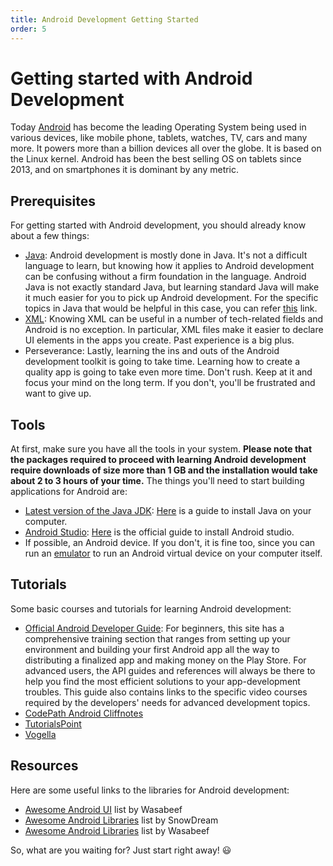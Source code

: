 ```yaml
---
title: Android Development Getting Started
order: 5
---
```

# Getting started with Android Development

Today [Android](https://www.android.com/) has become the leading Operating System being used in various devices, like mobile phone, tablets, watches, TV, cars and many more. It powers more than a billion devices all over the globe. It is based on the Linux kernel. Android has been the best selling OS on tablets since 2013, and on smartphones it is dominant by any metric.

## Prerequisites

For getting started with Android development, you should already know about a few things:

- [Java](https://java.com/en/): Android development is mostly done in Java. It's not a difficult language to learn, but knowing how it applies to Android development can be confusing without a firm foundation in the language. Android Java is not exactly standard Java, but learning standard Java will make it much easier for you to pick up Android development. For the specific topics in Java that would be helpful in this case, you can refer [this](http://www.bigknol.com/2016/01/10-prerequisites-for-learning-android.html) link.
- [XML](http://www.w3schools.com/xml/): Knowing XML can be useful in a number of tech-related fields and Android is no exception. In particular, XML files make it easier to declare UI elements in the apps you create. Past experience is a big plus.
- Perseverance: Lastly, learning the ins and outs of the Android development toolkit is going to take time. Learning how to create a quality app is going to take even more time. Don't rush. Keep at it and focus your mind on the long term. If you don't, you'll be frustrated and want to give up.

## Tools

At first, make sure you have all the tools in your system. **Please note that the packages required to proceed with learning Android development require downloads of size more than 1 GB and the installation would take about 2 to 3 hours of your time.** The things you'll need to start building applications for Android are:

- [Latest version of the Java JDK](http://www.oracle.com/technetwork/java/javase/downloads/index.html): [Here](https://freecodecamp.com/wiki/docs/Java-Introduction) is a guide to install Java on your computer.
- [Android Studio](http://developer.android.com/sdk/index.html): [Here](http://developer.android.com/sdk/installing/index.html) is the official guide to install Android studio.
- If possible, an Android device. If you don't, it is fine too, since you can run an [emulator](http://developer.android.com/tools/devices/emulator.html) to run an Android virtual device on your computer itself.

## Tutorials

Some basic courses and tutorials for learning Android development:

- [Official Android Developer Guide](http://developer.android.com/training/index.html): For beginners, this site has a comprehensive training section that ranges from setting up your environment and building your first Android app all the way to distributing a finalized app and making money on the Play Store. For advanced users, the API guides and references will always be there to help you find the most efficient solutions to your app-development troubles. This guide also contains links to the specific video courses required by the developers' needs for advanced development topics.
- [CodePath Android Cliffnotes](https://guides.codepath.com/android)
- [TutorialsPoint](http://www.tutorialspoint.com/android/)
- [Vogella](http://www.vogella.com/tutorials/android.html)

## Resources

Here are some useful links to the libraries for Android development:

- [Awesome Android UI](https://github.com/wasabeef/awesome-android-ui) list by Wasabeef
- [Awesome Android Libraries](https://github.com/snowdream/awesome-android) list by SnowDream
- [Awesome Android Libraries](https://github.com/wasabeef/awesome-android-libraries) list by Wasabeef

So, what are you waiting for? Just start right away! :smiley:
